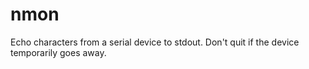 # nmon
Echo characters from a serial device to stdout. Don't quit if the device temporarily goes away.
